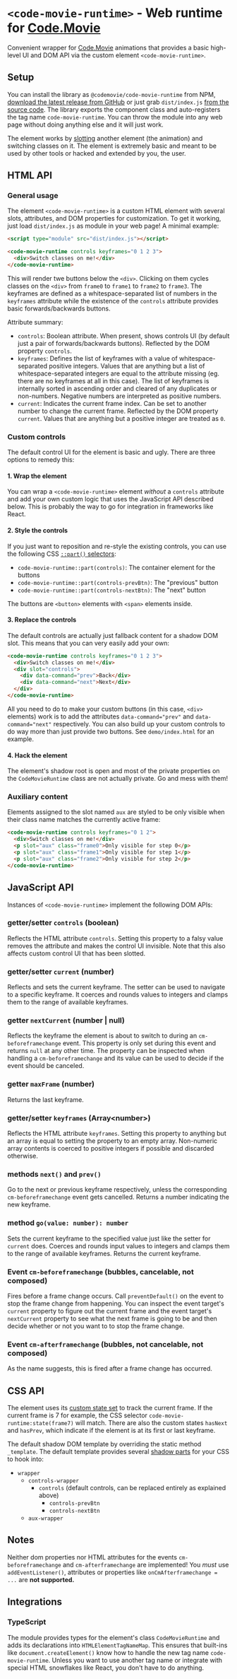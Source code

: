 # `<code-movie-runtime>` - Web runtime for [Code.Movie](https://code.movie/)

Convenient wrapper for [Code.Movie](https://code.movie/) animations that provides a basic high-level UI and DOM API via the custom element `<code-movie-runtime>`.

## Setup

You can install the library as `@codemovie/code-movie-runtime` from NPM, [download the latest release from GitHub](https://github.com/CodeMovie/code-movie-runtime/releases) or just grab `dist/index.js` [from the source code](https://github.com/CodeMovie/code-movie-runtime/tree/main/dist). The library exports the component class and auto-registers the tag name `code-movie-runtime`. You can throw the module into any web page without doing anything else and it will just work.

The element works by [slotting](https://developer.mozilla.org/en-US/docs/Web/HTML/Element/slot) another element (the animation) and switching classes on it. The element is extremely basic and meant to be used by other tools or hacked and extended by you, the user.

## HTML API

### General usage

The element `<code-movie-runtime>` is a custom HTML element with several slots, attributes, and DOM properties for customization. To get it working, just load `dist/index.js` as module in your web page! A minimal example:

```html
<script type="module" src="dist/index.js"></script>

<code-movie-runtime controls keyframes="0 1 2 3">
  <div>Switch classes on me!</div>
</code-movie-runtime>
```

This will render twe buttons below the `<div>`. Clicking on them cycles classes on the `<div>` from `frame0` to `frame1` to `frame2` to `frame3`. The keyframes are defined as a whitespace-separated list of numbers in the `keyframes` attribute while the existence of the `controls` attribute provides basic forwards/backwards buttons.

Attribute summary:

- `controls`: Boolean attribute. When present, shows controls UI (by default just a pair of forwards/backwards buttons). Reflected by the DOM property `controls`.
- `keyframes`: Defines the list of keyframes with a value of whitespace-separated positive integers. Values that are anything but a list of whitespace-separated integers are equal to the attribute missing (eg. there are no keyframes at all in this case). The list of keyframes is internally sorted in ascending order and cleared of any duplicates or non-numbers. Negative numbers are interpreted as positive numbers.
- `current`: Indicates the current frame index. Can be set to another number to change the current frame. Reflected by the DOM property `current`. Values that are anything but a positive integer are treated as `0`.

### Custom controls

The default control UI for the element is basic and ugly. There are three options to remedy this:

#### 1. Wrap the element

You can wrap a `<code-movie-runtime>` element _without_ a `controls` attribute and add your own custom logic that uses the JavaScript API described below. This is probably the way to go for integration in frameworks like React.

#### 2. Style the controls

If you just want to reposition and re-style the existing controls, you can use the following CSS [`::part()` selectors](https://developer.mozilla.org/en-US/docs/Web/CSS/::part):

- `code-movie-runtime::part(controls)`: The container element for the buttons
- `code-movie-runtime::part(controls-prevBtn)`: The "previous" button
- `code-movie-runtime::part(controls-nextBtn)`: The "next" button

The buttons are `<button>` elements with `<span>` elements inside.

#### 3. Replace the controls

The default controls are actually just fallback content for a shadow DOM slot. This means that you can very easily add your own:

```html
<code-movie-runtime controls keyframes="0 1 2 3">
  <div>Switch classes on me!</div>
  <div slot="controls">
    <div data-command="prev">Back</div>
    <div data-command="next">Next</div>
  </div>
</code-movie-runtime>
```

All you need to do to make your custom buttons (in this case, `<div>` elements) work is to add the attributes `data-command="prev"` and `data-command="next"` respectively. You can also build up your custom controls to do way more than just provide two buttons. See `demo/index.html` for an example.

#### 4. Hack the element

The element's shadow root is open and most of the private properties on the `CodeMovieRuntime` class are not actually private. Go and mess with them!

### Auxiliary content

Elements assigned to the slot named `aux` are styled to be only visible when their class name matches the currently active frame:

```html
<code-movie-runtime controls keyframes="0 1 2">
  <div>Switch classes on me!</div>
  <p slot="aux" class="frame0">Only visible for step 0</p>
  <p slot="aux" class="frame1">Only visible for step 1</p>
  <p slot="aux" class="frame2">Only visible for step 2</p>
</code-movie-runtime>
```

## JavaScript API

Instances of `<code-movie-runtime>` implement the following DOM APIs:

### getter/setter `controls` (boolean)

Reflects the HTML attribute `controls`. Setting this property to a falsy value removes the attribute and makes the control UI invisible. Note that this also affects custom control UI that has been slotted.

### getter/setter `current` (number)

Reflects and sets the current keyframe. The setter can be used to navigate to a specific keyframe. It coerces and rounds values to integers and clamps them to the range of available keyframes.

### getter `nextCurrent` (number | null)

Reflects the keyframe the element is about to switch to during an `cm-beforeframechange` event. This property is only set during this event and returns `null` at any other time. The property can be inspected when handling a `cm-beforeframechange` and its value can be used to decide if the event should be canceled.

### getter `maxFrame` (number)

Returns the last keyframe.

### getter/setter `keyframes` (Array\<number\>)

Reflects the HTML attribute `keyframes`. Setting this property to anything but an array is equal to setting the property to an empty array. Non-numeric array contents is coerced to positive integers if possible and discarded otherwise.

### methods `next()` and `prev()`

Go to the next or previous keyframe respectively, unless the corresponding `cm-beforeframechange` event gets cancelled. Returns a number indicating the new keyframe.

### method `go(value: number): number`

Sets the current keyframe to the specified value just like the setter for `current` does. Coerces and rounds input values to integers and clamps them to the range of available keyframes. Returns the current keyframe.

### Event `cm-beforeframechange` (bubbles, cancelable, not composed)

Fires before a frame change occurs. Call `preventDefault()` on the event to stop the frame change from happening. You can inspect the event target's `current` property to figure out the current frame and the event target's `nextCurrent` property to see what the next frame is going to be and then decide whether or not you want to to stop the frame change.

### Event `cm-afterframechange` (bubbles, not cancelable, not composed)

As the name suggests, this is fired after a frame change has occurred.

## CSS API

The element uses its [custom state set](https://developer.mozilla.org/en-US/docs/Web/API/CustomStateSet) to track the current frame. If the current frame is 7 for example, the CSS selector `code-movie-runtime:state(frame7)` will match. There are also the custom states `hasNext` and `hasPrev`, which indicate if the element is at its first or last keyframe.

The default shadow DOM template by overriding the static method `_template`. The default template provides several [shadow parts](https://developer.mozilla.org/en-US/docs/Web/CSS/CSS_shadow_parts) for your CSS to hook into:

- `wrapper`
  - `controls-wrapper`
    - `controls` (default controls, can be replaced entirely as explained above)
      - `controls-prevBtn`
      - `controls-nextBtn`
  - `aux-wrapper`

## Notes

Neither dom properties nor HTML attributes for the events `cm-beforeframechange` and `cm-afterframechange` are implemented! You _must_ use `addEventListener()`, attributes or properties like `onCmAfterframechange = ...` are **not supported.**

## Integrations

### TypeScript

The module provides types for the element's class `CodeMovieRuntime` and adds its declarations into `HTMLElementTagNameMap`. This ensures that built-ins like `document.createElement()` know how to handle the new tag name `code-movie-runtime`. Unless you want to use another tag name or integrate with special HTML snowflakes like React, you don't have to do anything.
